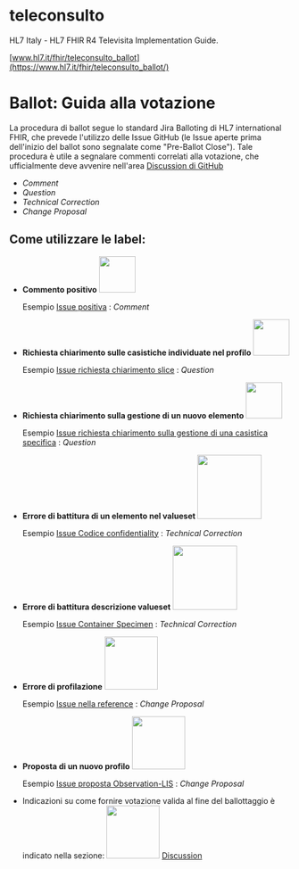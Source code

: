 # teleconsulto

HL7 Italy - HL7 FHIR R4 Televisita Implementation Guide.

[www.hl7.it/fhir/teleconsulto_ballot](https://www.hl7.it/fhir/teleconsulto_ballot/)

# Ballot: Guida alla votazione
La procedura di ballot segue lo standard Jira Balloting di HL7 international FHIR, che prevede l'utilizzo delle Issue GitHub (le Issue aperte prima dell'inizio del ballot sono segnalate come "Pre-Ballot Close"). Tale procedura è utile a segnalare commenti correlati alla votazione, che ufficialmente deve avvenire nell'area [Discussion di GitHub](https://github.com/hl7-it/teleconsulto/discussions)
- *Comment*
- *Question*
- *Technical Correction*
- *Change Proposal*

## Come utilizzare le label:
- **Commento positivo** <img src="input/images/comment.png" width="65" alt=""/>

  Esempio [Issue positiva](https://github.com/hl7-it/lab-report/issues/87#issue-1774264290) : *Comment*
- **Richiesta chiarimento sulle casistiche individuate nel profilo** <img src="input/images/quest.png" width="65" alt=""/>

  Esempio [Issue richiesta chiarimento slice](https://github.com/hl7-it/lab-report/issues/65#issue-1745324093) : *Question*
- **Richiesta chiarimento sulla gestione di un nuovo elemento** <img src="input/images/quest.png" width="65" alt=""/>

  Esempio [Issue richiesta chiarimento sulla gestione di una casistica specifica](https://github.com/hl7-it/lab-report/issues/66#issue-1745324904) : *Question*
    
- **Errore di battitura di un elemento nel valueset** <img src="input/images/tech.png" width="115" alt=""/>

  Esempio [Issue Codice confidentiality](https://github.com/hl7-it/lab-report/issues/8#issue-1633636562) : *Technical Correction* 
- **Errore di battitura descrizione valueset** <img src="input/images/tech.png" width="115" alt=""/>
  
  Esempio [Issue Container Specimen](https://github.com/hl7-it/lab-report/issues/19) : *Technical Correction*
- **Errore di profilazione** <img src="input/images/change pro.png" width="95" alt=""/>
 
  Esempio [Issue nella reference](https://github.com/hl7-it/lab-report/issues/38#issue-1715319948) : *Change Proposal*
- **Proposta di un nuovo profilo** <img src="input/images/change pro.png" width="95" alt=""/>
  
  Esempio [Issue proposta Observation-LIS](https://github.com/hl7-it/lab-report/issues/21#issue-1684602474) : *Change Proposal*

- Indicazioni su come fornire votazione valida al fine del ballottaggio è indicato nella sezione: <img src="input/images/change pro.png" width="95" alt=""/>
  [Discussion](https://github.com/hl7-it/televisita/discussions.html)

